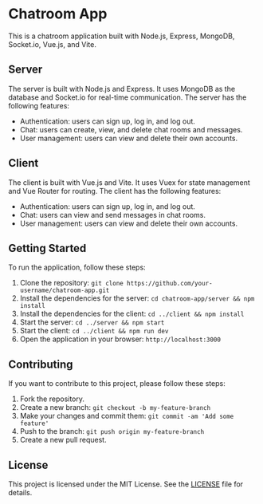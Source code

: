 # Chatroom App

This is a chatroom application built with Node.js, Express, MongoDB, Socket.io, Vue.js, and Vite.

## Server

The server is built with Node.js and Express. It uses MongoDB as the database and Socket.io for real-time communication. The server has the following features:

- Authentication: users can sign up, log in, and log out.
- Chat: users can create, view, and delete chat rooms and messages.
- User management: users can view and delete their own accounts.

## Client

The client is built with Vue.js and Vite. It uses Vuex for state management and Vue Router for routing. The client has the following features:

- Authentication: users can sign up, log in, and log out.
- Chat: users can view and send messages in chat rooms.
- User management: users can view and delete their own accounts.

## Getting Started

To run the application, follow these steps:

1. Clone the repository: `git clone https://github.com/your-username/chatroom-app.git`
2. Install the dependencies for the server: `cd chatroom-app/server && npm install`
3. Install the dependencies for the client: `cd ../client && npm install`
4. Start the server: `cd ../server && npm start`
5. Start the client: `cd ../client && npm run dev`
6. Open the application in your browser: `http://localhost:3000`

## Contributing

If you want to contribute to this project, please follow these steps:

1. Fork the repository.
2. Create a new branch: `git checkout -b my-feature-branch`
3. Make your changes and commit them: `git commit -am 'Add some feature'`
4. Push to the branch: `git push origin my-feature-branch`
5. Create a new pull request.

## License

This project is licensed under the MIT License. See the [LICENSE](LICENSE) file for details.